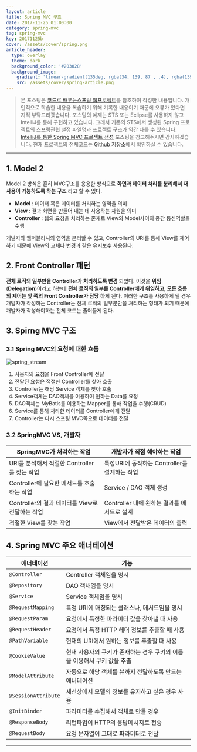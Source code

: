 ```yaml
---
layout: article
title: Spring MVC 구조
date: 2017-11-25 01:00:00
category: spring-mvc
tag: spring-mvc
key: 20171125b
cover: /assets/cover/spring.png
article_header:
  type: overlay
  theme: dark
  background_color: '#203028'
  background_image:
    gradient: 'linear-gradient(135deg, rgba(34, 139, 87 , .4), rgba(139, 34, 139, .4))'
    src: /assets/cover/spring-article.png
---
```


<!--more-->

> 본 포스팅은 [코드로 배우는스프링 웹프로젝트](http://www.yes24.com/24/goods/19720776?scode=032&OzSrank=1)를 참조하여 작성한 내용입니다.
개인적으로 학습한 내용을 복습하기 위해 기록한 내용이기 때문에 오류가 있다면 지적 부탁드리겠습니다.
> 포스팅의 예제는 STS 또는 Eclipse를 사용하지 않고 IntelliJ를 통해 구현하고 있습니다. 그래서 기존의 STS에서 생성된 Spring 프로젝트의 스프링관련 설정
파일명과 프로젝트 구조가 약간 다를 수 있습니다. [IntelliJ를 통한 Spring MVC 프로젝트 생성](https://walbatrossw.github.io/spring/mvc/2017/11/22/intellij-springmvc-create.html) 포스팅을 참고해주시면 감사하겠습니다.
> 현재 프로젝트의 전체코드는 [Github 저장소](https://github.com/walbatrossw/spring-mvc-ex)에서 확인하실 수 있습니다.

---

## 1. Model 2
Model 2 방식은 흔히 MVC구조를 응용한 방식으로 **화면과 데이터 처리를 분리해서 재사용이 가능하도록 하는 구조** 라고 할 수 있다.

- **Model** : 데이터 혹은 데이터를 처리하는 영역을 의미
- **View** : 결과 화면을 만들어 내는 데 사용하는 자원을 의미
- **Controller** : 웹의 요청을 처리하는 존재로 View와 Model사이의 중간 통신역할을 수행

개발자와 웹퍼블리셔의 영역을 분리할 수 있고, Controller의 URI를 통해 View를 제어하기 때문에 View의 교체나 변경과 같은 유지보수 사용된다.

## 2. Front Controller 패턴
**전체 로직의 일부만을 Controller가 처리하도록 변경** 되었다. 이것을 **위임**(**Delegation**)이라고 하는데 **전체 로직의 일부를 Controller에게 위임하고, 모든 흐름의 제어는 앞 쪽의 Front Controller가 담당** 하게 된다. 이러한 구조를 사용하게 될 경우 개발자가 작성하는 Controller는 전체 로직의 일부분만을 처리하는 형태가 되기 때문에 개발자가 작성해야하는 전체 코드는 줄어들게 된다.

## 3. Spirng MVC 구조

### 3.1 Spring MVC의 요청에 대한 흐름

![spring_stream](http://cfile2.uf.tistory.com/image/99CC3D335A1934810C9AC4)

1. 사용자의 요청을 Front Controller에 전달
2. 전달된 요청은 적절한 Controller를 찾아 호출
3. Controller는 해당 Service 객체를 찾아 호출
4. Service객체는 DAO객체를 이용하여 원하는 Data를 요청
5. DAO객체는 MyBatis를 이용하는 Mapper를 통해 작업을 수행(CRUD)
6. Service를 통해 처리한 데이터를 Controller에게 전달
7. Controller는 다시 스프링 MVC쪽으로 데이터를 전달

### 3.2 SpringMVC VS, 개발자

|SpringMVC가 처리하는 작업|개발자가 직접 해야하는 작업|
|---|---|
|URI를 분석해서 적절한 Controller를 찾는 작업|특정URI에 동작하는 Controller를 설계하는 작업|
|Controller에 필요한 메서드를 호출하는 작업|Service / DAO 객체 생성|
|Controller의 결과 데이터를 View로 전달하는 작업|Controller 내에 원하는 결과를 메서드로 설계|
|적절한 View를 찾는 작업|View에서 전달받은 데이터의 출력|

## 4. Spring MVC 주요 애너테이션

|애너테이션|기능|
|---|---|
|`@Controller`|Controller 객체임을 명시|
|`@Repository`|DAO 객채임을 명시|
| `@Service` | Service 객체임을 명시|
| `@RequestMapping` | 특정 URI에 매칭되는 클래스나, 메서드임을 명시|
| `@RequestParam` | 요청에서 특정한 파라미터 값을 찾아낼 때 사용|
| `@RequestHeader` | 요청에서 특정 HTTP 헤더 정보를 추출할 때 사용|
| `@PathVariable` | 현재의 URI에서 원하는 정보를 추출할 때 사용|
| `@CookieValue` | 현재 사용자의 쿠키가 존재하는 경우 쿠키의 이름을 이용해서 쿠키 값을 추출|
| `@ModelAttribute` | 자동으로 해당 객체를 뷰까지 전달하도록 만드는 애너테이션|
| `@SessionAttribute`|세션상에서 모델의 정보를 유지하고 싶은 경우 사용|
| `@InitBinder`|파라미터를 수집해서 객체로 만들 경우|
| `@ResponseBody`|리턴타입이 HTTP의 응답메시지로 전송|
| `@RequestBody`| 요청 문자열이 그대로 파라미터로 전달|


---
